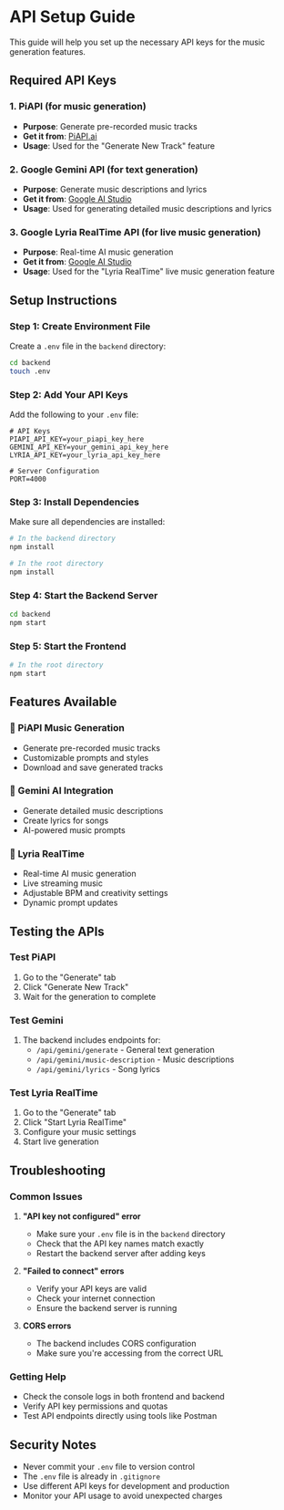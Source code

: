 # API Setup Guide

This guide will help you set up the necessary API keys for the music generation features.

## Required API Keys

### 1. PiAPI (for music generation)
- **Purpose**: Generate pre-recorded music tracks
- **Get it from**: [PiAPI.ai](https://piapi.ai)
- **Usage**: Used for the "Generate New Track" feature

### 2. Google Gemini API (for text generation)
- **Purpose**: Generate music descriptions and lyrics
- **Get it from**: [Google AI Studio](https://makersuite.google.com/app/apikey)
- **Usage**: Used for generating detailed music descriptions and lyrics

### 3. Google Lyria RealTime API (for live music generation)
- **Purpose**: Real-time AI music generation
- **Get it from**: [Google AI Studio](https://makersuite.google.com/app/apikey)
- **Usage**: Used for the "Lyria RealTime" live music generation feature

## Setup Instructions

### Step 1: Create Environment File
Create a `.env` file in the `backend` directory:

```bash
cd backend
touch .env
```

### Step 2: Add Your API Keys
Add the following to your `.env` file:

```env
# API Keys
PIAPI_API_KEY=your_piapi_key_here
GEMINI_API_KEY=your_gemini_api_key_here
LYRIA_API_KEY=your_lyria_api_key_here

# Server Configuration
PORT=4000
```

### Step 3: Install Dependencies
Make sure all dependencies are installed:

```bash
# In the backend directory
npm install

# In the root directory
npm install
```

### Step 4: Start the Backend Server
```bash
cd backend
npm start
```

### Step 5: Start the Frontend
```bash
# In the root directory
npm start
```

## Features Available

### 🎵 PiAPI Music Generation
- Generate pre-recorded music tracks
- Customizable prompts and styles
- Download and save generated tracks

### 🤖 Gemini AI Integration
- Generate detailed music descriptions
- Create lyrics for songs
- AI-powered music prompts

### 🎼 Lyria RealTime
- Real-time AI music generation
- Live streaming music
- Adjustable BPM and creativity settings
- Dynamic prompt updates

## Testing the APIs

### Test PiAPI
1. Go to the "Generate" tab
2. Click "Generate New Track"
3. Wait for the generation to complete

### Test Gemini
1. The backend includes endpoints for:
   - `/api/gemini/generate` - General text generation
   - `/api/gemini/music-description` - Music descriptions
   - `/api/gemini/lyrics` - Song lyrics

### Test Lyria RealTime
1. Go to the "Generate" tab
2. Click "Start Lyria RealTime"
3. Configure your music settings
4. Start live generation

## Troubleshooting

### Common Issues

1. **"API key not configured" error**
   - Make sure your `.env` file is in the `backend` directory
   - Check that the API key names match exactly
   - Restart the backend server after adding keys

2. **"Failed to connect" errors**
   - Verify your API keys are valid
   - Check your internet connection
   - Ensure the backend server is running

3. **CORS errors**
   - The backend includes CORS configuration
   - Make sure you're accessing from the correct URL

### Getting Help

- Check the console logs in both frontend and backend
- Verify API key permissions and quotas
- Test API endpoints directly using tools like Postman

## Security Notes

- Never commit your `.env` file to version control
- The `.env` file is already in `.gitignore`
- Use different API keys for development and production
- Monitor your API usage to avoid unexpected charges
